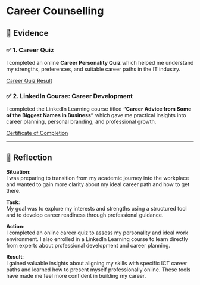 # Career Counselling

## 📄 Evidence

### ✅ 1. Career Quiz
I completed an online **Career Personality Quiz** which helped me understand my strengths, preferences, and suitable career paths in the IT industry.

[Career Quiz Result](assets/Career%20Quiz.png)  

### ✅ 2. LinkedIn Course: Career Development
I completed the LinkedIn Learning course titled **“Career Advice from Some of the Biggest Names in Business”** which gave me practical insights into career planning, personal branding, and professional growth.

[Certificate of Completion](assets/CertificateOfCompletion_Taking%20Charge%20of%20Your%20Career.pdf)

---

## 💬 Reflection

**Situation**:  
I was preparing to transition from my academic journey into the workplace and wanted to gain more clarity about my ideal career path and how to get there.

**Task**:  
My goal was to explore my interests and strengths using a structured tool and to develop career readiness through professional guidance.

**Action**:  
I completed an online career quiz to assess my personality and ideal work environment. I also enrolled in a LinkedIn Learning course to learn directly from experts about professional development and career planning.

**Result**:  
I gained valuable insights about aligning my skills with specific ICT career paths and learned how to present myself professionally online. These tools have made me feel more confident in building my career.

